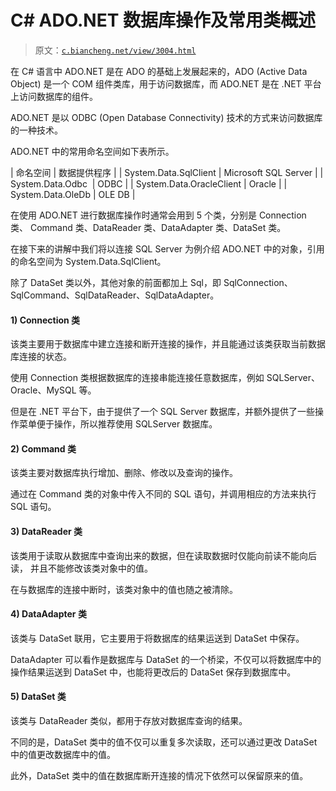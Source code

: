 # C# ADO.NET 数据库操作及常用类概述

> 原文：[`c.biancheng.net/view/3004.html`](http://c.biancheng.net/view/3004.html)

在 C# 语言中 ADO.NET 是在 ADO 的基础上发展起来的，ADO (Active Data Object) 是一个 COM 组件类库，用于访问数据库，而 ADO.NET 是在 .NET 平台上访问数据库的组件。

ADO.NET 是以 ODBC (Open Database Connectivity) 技术的方式来访问数据库的一种技术。

ADO.NET 中的常用命名空间如下表所示。

| 命名空间 | 数据提供程序 |
| System.Data.SqlClient | Microsoft SQL Server |
| System.Data.Odbc  | ODBC |
| System.Data.OracleClient | Oracle |
| System.Data.OleDb | OLE DB |

在使用 ADO.NET 进行数据库操作时通常会用到 5 个类，分别是 Connection 类、 Command 类、DataReader 类、DataAdapter 类、DataSet 类。

在接下来的讲解中我们将以连接 SQL Server 为例介绍 ADO.NET 中的对象，引用的命名空间为 System.Data.SqlClient。

除了 DataSet 类以外，其他对象的前面都加上 Sql，即 SqlConnection、SqlCommand、SqlDataReader、SqlDataAdapter。

#### 1) Connection 类

该类主要用于数据库中建立连接和断开连接的操作，并且能通过该类获取当前数据库连接的状态。

使用 Connection 类根据数据库的连接串能连接任意数据库，例如 SQLServer、Oracle、MySQL 等。

但是在 .NET 平台下，由于提供了一个 SQL Server 数据库，并额外提供了一些操作菜单便于操作，所以推荐使用 SQLServer 数据库。

#### 2) Command 类

该类主要对数据库执行增加、删除、修改以及查询的操作。

通过在 Command 类的对象中传入不同的 SQL 语句，并调用相应的方法来执行 SQL 语句。

#### 3) DataReader 类

该类用于读取从数据库中查询出来的数据，但在读取数据时仅能向前读不能向后读， 并且不能修改该类对象中的值。

在与数据库的连接中断时，该类对象中的值也随之被清除。

#### 4) DataAdapter 类

该类与 DataSet 联用，它主要用于将数据库的结果运送到 DataSet 中保存。

DataAdapter 可以看作是数据库与 DataSet 的一个桥梁，不仅可以将数据库中的操作结果运送到 DataSet 中，也能将更改后的 DataSet 保存到数据库中。

#### 5) DataSet 类

该类与 DataReader 类似，都用于存放对数据库查询的结果。

不同的是，DataSet 类中的值不仅可以重复多次读取，还可以通过更改 DataSet 中的值更改数据库中的值。

此外，DataSet 类中的值在数据库断开连接的情况下依然可以保留原来的值。